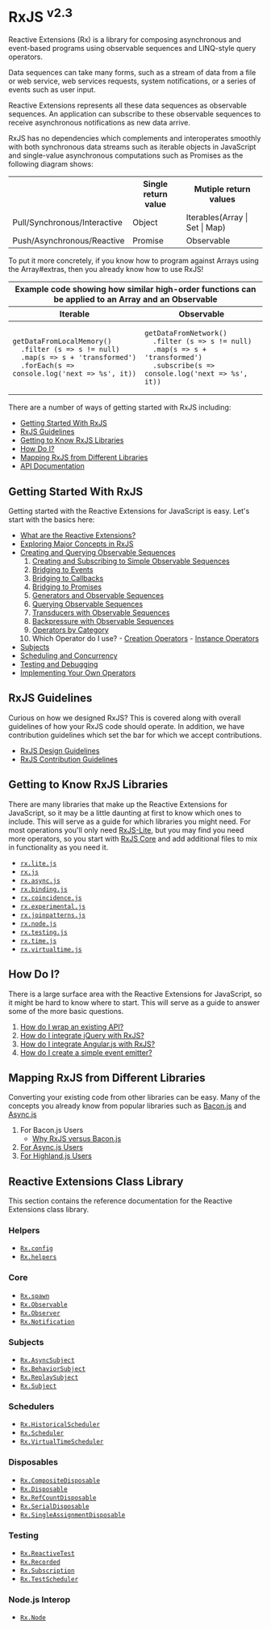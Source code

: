 # RxJS <sup>v2.3</sup>

Reactive Extensions (Rx) is a library for composing asynchronous and event-based programs using observable sequences and LINQ-style query operators.

Data sequences can take many forms, such as a stream of data from a file or web service, web services requests, system notifications, or a series of events such as user input.

Reactive Extensions represents all these data sequences as observable sequences. An application can subscribe to these observable sequences to receive asynchronous notifications as new data arrive.

RxJS has no dependencies which complements and interoperates smoothly with both synchronous data streams such as iterable objects in JavaScript and single-value asynchronous computations such as Promises as the following diagram shows:

<center>
<table>
   <th></th><th>Single return value</th><th>Mutiple return values</th>
   <tr>
      <td>Pull/Synchronous/Interactive</td>
      <td>Object</td>
      <td>Iterables(Array | Set | Map)</td>
   </tr>
   <tr>
      <td>Push/Asynchronous/Reactive</td>
      <td>Promise</td>
      <td>Observable</td>
   </tr>
</table>
</center>

To put it more concretely, if you know how to program against Arrays using the Array#extras, then you already know how to use RxJS!

<center><table>
 <thead>
  <tr><th colspan="2">Example code showing how similar high-order functions can be applied to an Array and an Observable</th></tr>
  <tr><th>Iterable</th><th>Observable</th></tr>
 </thead>
 <tbody>
  <tr><td><pre><code>getDataFromLocalMemory()
  .filter (s => s != null)
  .map(s => s + 'transformed')
  .forEach(s => console.log('next => %s', it))</code></pre></td>
  <td><pre><code>getDataFromNetwork()
  .filter (s => s != null)
  .map(s => s + 'transformed')
  .subscribe(s => console.log('next => %s', it))</code></pre></td></tr>
 </tbody>
</table></center>

There are a number of ways of getting started with RxJS including:
- [Getting Started With RxJS](#getting-started-with-rxjs)
- [RxJS Guidelines](#rxjs-guidlines)
- [Getting to Know RxJS Libraries](#getting-to-know-rxjs-libraries)
- [How Do I?](#how-do-i)
- [Mapping RxJS from Different Libraries](#mapping-rxjs-from-different-libraries)
- [API Documentation](#reactive-extensions-class-library)

## Getting Started With RxJS

Getting started with the Reactive Extensions for JavaScript is easy.  Let's start with the basics here:

- [What are the Reactive Extensions?](gettingstarted/what.md)
- [Exploring Major Concepts in RxJS](gettingstarted/exploring.md)
- [Creating and Querying Observable Sequences](gettingstarted/creatingquerying.md)
   1. [Creating and Subscribing to Simple Observable Sequences](gettingstarted/creating.md)
   2. [Bridging to Events](gettingstarted/events.md)
   3. [Bridging to Callbacks](gettingstarted/callbacks.md)
   4. [Bridging to Promises](gettingstarted/promises.md)  
   5. [Generators and Observable Sequences](gettingstarted/generators.md)  
   6. [Querying Observable Sequences](gettingstarted/querying.md)
   7. [Transducers with Observable Sequences](gettingstarted/transducers.md)
   8. [Backpressure with Observable Sequences](gettingstarted/backpressure.md)
   9. [Operators by Category](gettingstarted/categories.md)
   10. Which Operator do I use?
      - [Creation Operators](gettingstarted/which-static.md)
      - [Instance Operators](gettingstarted/which-instance.md)
- [Subjects](gettingstarted/subjects.md)
- [Scheduling and Concurrency](gettingstarted/schedulers.md)
- [Testing and Debugging](gettingstarted/testing.md)
- [Implementing Your Own Operators](gettingstarted/operators.md)

## RxJS Guidelines ##

Curious on how we designed RxJS? This is covered along with overall guidelines of how your RxJS code should operate.  In addition, we have contribution guidelines which set the bar for which we accept contributions.

- [RxJS Design Guidelines](https://github.com/Reactive-Extensions/RxJS/tree/master/doc/designguidelines)
- [RxJS Contribution Guidelines](https://github.com/Reactive-Extensions/RxJS/tree/master/doc/contributing)

## Getting to Know RxJS Libraries ##

There are many libraries that make up the Reactive Extensions for JavaScript, so it may be a little daunting at first to know which ones to include.  This will serve as a guide for which libraries you might need.  For most operations you'll only need [RxJS-Lite](libraries/rx.lite.md), but you may find you need more operators, so you start with [RxJS Core](libraries/rx.md) and add additional files to mix in functionality as you need it.

- [`rx.lite.js`](libraries/rx.lite.md)
- [`rx.js`](libraries/rx.md)
- [`rx.async.js`](libraries/rx.async.md)
- [`rx.binding.js`](libraries/rx.binding.md)
- [`rx.coincidence.js`](libraries/rx.coincidence.md)
- [`rx.experimental.js`](libraries/rx.experimental.md)
- [`rx.joinpatterns.js`](libraries/rx.joinpatterns.md)
- [`rx.node.js`](libraries/rx.node.md)
- [`rx.testing.js`](libraries/rx.testing.md)
- [`rx.time.js`](libraries/rx.time.md)
- [`rx.virtualtime.js`](libraries/rx.virtualtime.md)

## How Do I? ##

There is a large surface area with the Reactive Extensions for JavaScript, so it might be hard to know where to start.  This will serve as a guide to answer some of the more basic questions.

1. [How do I wrap an existing API?](howdoi/wrap.md)
2. [How do I integrate jQuery with RxJS?](howdoi/jquery.md)
3. [How do I integrate Angular.js with RxJS?](howdoi/angular.md)
4. [How do I create a simple event emitter?](howdoi/eventemitter.md)

## Mapping RxJS from Different Libraries ##

Converting your existing code from other libraries can be easy.  Many of the concepts you already know from popular libraries such as [Bacon.js](https://github.com/baconjs/bacon.js) and [Async.js](https://github.com/caolan/async)

1. For Bacon.js Users
    - [Why RxJS versus Bacon.js](mapping/bacon.js/whyrx.md)
2. [For Async.js Users](mapping/asyncjs.md)
3. [For Highland.js Users](mapping/highlandjs.md)

## Reactive Extensions Class Library

This section contains the reference documentation for the Reactive Extensions class library.

### Helpers

- [`Rx.config`](api/config/readme.md)
- [`Rx.helpers`](api/helpers/readme.md)

### Core
- [`Rx.spawn`](api/core/observable/spawn.md)
- [`Rx.Observable`](api/core/observable.md)
- [`Rx.Observer`](api/core/observer.md)
- [`Rx.Notification`](api/core/notification.md)

### Subjects

- [`Rx.AsyncSubject`](api/subjects/asyncsubject.md)
- [`Rx.BehaviorSubject`](api/subjects/behaviorsubject.md)
- [`Rx.ReplaySubject`](api/subjects/replaysubject.md)
- [`Rx.Subject`](api/subjects/subject.md)

### Schedulers

- [`Rx.HistoricalScheduler`](api/schedulers/historicalscheduler.md)
- [`Rx.Scheduler`](api/schedulers/scheduler.md)
- [`Rx.VirtualTimeScheduler`](api/schedulers/virtualtimescheduler.md)

### Disposables

- [`Rx.CompositeDisposable`](api/disposables/compositedisposable.md)
- [`Rx.Disposable`](api/disposables/disposable.md)
- [`Rx.RefCountDisposable`](api/disposables/refcountdisposable.md)
- [`Rx.SerialDisposable`](api/disposables/serialdisposable.md)
- [`Rx.SingleAssignmentDisposable`](api/disposables/singleassignmentdisposable.md)

### Testing

- [`Rx.ReactiveTest`](api/testing/reactivetest.md)
- [`Rx.Recorded`](api/testing/recorded.md)
- [`Rx.Subscription`](api/testing/subscription.md)
- [`Rx.TestScheduler`](api/testing/testscheduler.md)

### Node.js Interop

- [`Rx.Node`](api/nodejs/nodejs.md)
